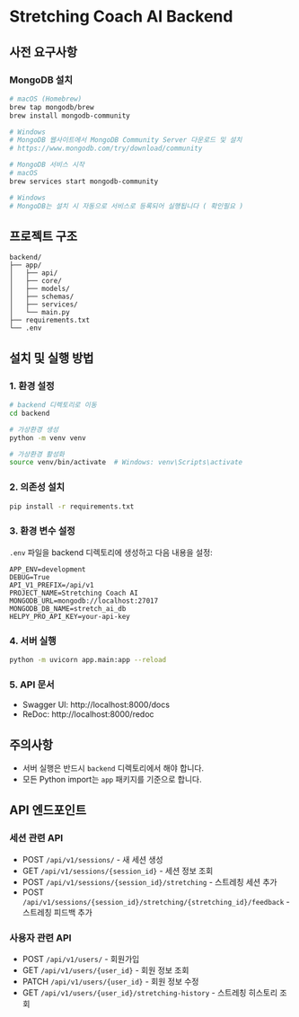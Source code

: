 # Stretching Coach AI Backend

## 사전 요구사항

### MongoDB 설치
```bash
# macOS (Homebrew)
brew tap mongodb/brew
brew install mongodb-community

# Windows
# MongoDB 웹사이트에서 MongoDB Community Server 다운로드 및 설치
# https://www.mongodb.com/try/download/community

# MongoDB 서비스 시작
# macOS
brew services start mongodb-community

# Windows
# MongoDB는 설치 시 자동으로 서비스로 등록되어 실행됩니다 ( 확인필요 ) 
```

## 프로젝트 구조
```
backend/
├── app/
│   ├── api/
│   ├── core/
│   ├── models/
│   ├── schemas/
│   ├── services/
│   └── main.py
├── requirements.txt
└── .env
```

## 설치 및 실행 방법

### 1. 환경 설정
```bash
# backend 디렉토리로 이동
cd backend

# 가상환경 생성
python -m venv venv

# 가상환경 활성화
source venv/bin/activate  # Windows: venv\Scripts\activate
```

### 2. 의존성 설치
```bash
pip install -r requirements.txt
```

### 3. 환경 변수 설정
`.env` 파일을 backend 디렉토리에 생성하고 다음 내용을 설정:
```env
APP_ENV=development
DEBUG=True
API_V1_PREFIX=/api/v1
PROJECT_NAME=Stretching Coach AI
MONGODB_URL=mongodb://localhost:27017
MONGODB_DB_NAME=stretch_ai_db
HELPY_PRO_API_KEY=your-api-key
```

### 4. 서버 실행
```bash
python -m uvicorn app.main:app --reload
```

### 5. API 문서
- Swagger UI: http://localhost:8000/docs
- ReDoc: http://localhost:8000/redoc

## 주의사항
- 서버 실행은 반드시 `backend` 디렉토리에서 해야 합니다.
- 모든 Python import는 `app` 패키지를 기준으로 합니다.

## API 엔드포인트

### 세션 관련 API
- POST `/api/v1/sessions/` - 새 세션 생성
- GET `/api/v1/sessions/{session_id}` - 세션 정보 조회
- POST `/api/v1/sessions/{session_id}/stretching` - 스트레칭 세션 추가
- POST `/api/v1/sessions/{session_id}/stretching/{stretching_id}/feedback` - 스트레칭 피드백 추가

### 사용자 관련 API
- POST `/api/v1/users/` - 회원가입
- GET `/api/v1/users/{user_id}` - 회원 정보 조회
- PATCH `/api/v1/users/{user_id}` - 회원 정보 수정
- GET `/api/v1/users/{user_id}/stretching-history` - 스트레칭 히스토리 조회




